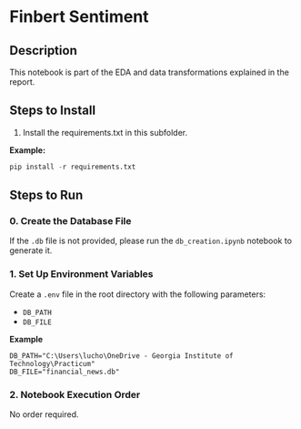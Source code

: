 # Finbert Sentiment

## Description
This notebook is part of the EDA and data transformations explained in the report.

## Steps to Install 
1. Install the requirements.txt in this subfolder. 

**Example:**
```python
pip install -r requirements.txt
```

## Steps to Run

### 0. Create the Database File
If the `.db` file is not provided, please run the `db_creation.ipynb` notebook to generate it.

### 1. Set Up Environment Variables
Create a `.env` file in the root directory with the following parameters:
- `DB_PATH`
- `DB_FILE`

**Example**
```
DB_PATH="C:\Users\lucho\OneDrive - Georgia Institute of Technology\Practicum"
DB_FILE="financial_news.db"
```

### 2. Notebook Execution Order
No order required.

